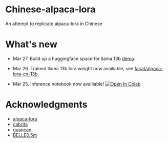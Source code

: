 # Chinese-alpaca-lora

An attempt to replicate alpaca-lora in Chinese

# What's new

- Mar 27. Build up a huggingface space for llama 13b [demo](https://huggingface.co/spaces/facat/alpaca-lora-cn).

- Mar 26. Trained llama 13b lora weight now availiable, see [facat/alpaca-lora-cn-13b](https://huggingface.co/facat/alpaca-lora-cn-13b)
- Mar 25. Inference notebook now availiable! <a href="https://colab.research.google.com/github/fecet/alpaca-lora-Chinese/blob/master/alpaca_lora_cn_eval.ipynb" target="_parent"><img src="https://colab.research.google.com/assets/colab-badge.svg" alt="Open In Colab"/></a> 

# Acknowledgments

- [alpaca-lora](https://github.com/tloen/alpaca-lora)
- [cabrita](https://github.com/22-hours/cabrita)
- [guancao](https://guanaco-model.github.io/)
- [BELLE0.5m](https://github.com/LianjiaTech/BELLE)
